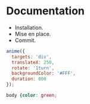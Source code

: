 # Documentation

*   Installation.
*   Mise en place.
*   Commit.

```javascript
anime({
  targets: 'div',
  translateX: 250,
  rotate: '1turn',
  backgroundColor: '#FFF',
  duration: 800
});
```


```css
body {color: green;
```
